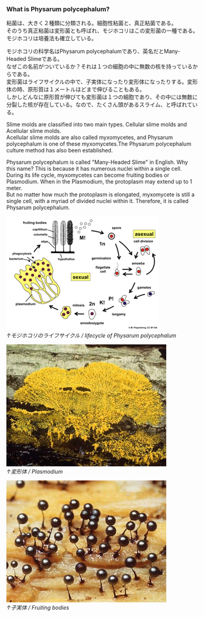 ###  What is Physarum polycephalum?<br>

粘菌は、大きく２種類に分類される。細胞性粘菌と、真正粘菌である。<br>
そのうち真正粘菌は変形菌とも呼ばれ、モジホコリはこの変形菌の一種である。モジホコリは培養法も確立している。<br>

モジホコリの科学名はPhysarum polycephalumであり、英名だとMany-Headed Slimeである。<br>
なぜこの名前がついているか？それは１つの細胞の中に無数の核を持っているからである。<br>
変形菌はライフサイクルの中で、子実体になったり変形体になったりする。変形体の時、原形質は１メートルほどまで伸びることもある。<br>
しかしどんなに原形質が伸びても変形菌は１つの細胞であり、その中には無数に分裂した核が存在している。なので、たくさん頭があるスライム、と呼ばれている。<br>


Slime molds are classified into two main types. Cellular slime molds and Acellular slime molds.<br>
Acellular slime molds are also called myxomycetes, and Physarum polycephalum is one of these myxomycetes.The Physarum polycephalum culture method has also been established.<br>

Physarum polycephalum is called "Many-Headed Slime" in English. Why this name? This is because it has numerous nuclei within a single cell.<br>
During its life cycle, myxomycetes can become fruiting bodies or Plasmodium. When in the Plasmodium, the protoplasm may extend up to 1 meter.<br>
But no matter how much the protoplasm is elongated, myxomycete is still a single cell, with a myriad of divided nuclei within it. Therefore, it is called Physarum polycephalum.



<img alt="img" src="images/lifecycle.png"><br>
*↑モジホコリのライフサイクル / lifecycle of Physarum polycephalum*

<img alt="img" src="images/1.png"><br>
*↑変形体 / Plasmodium*

<img alt="img" src="images/2.png"><br>
*↑子実体 / Fruiting bodies*